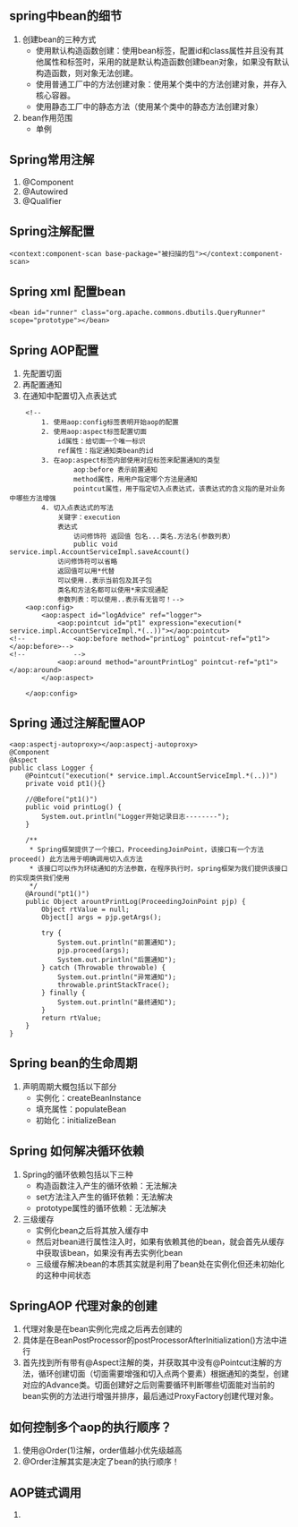 
## spring中bean的细节
1. 创建bean的三种方式
	- 使用默认构造函数创建：使用bean标签，配置id和class属性并且没有其他属性和标签时，采用的就是默认构造函数创建bean对象，如果没有默认构造函数，则对象无法创建。
	- 使用普通工厂中的方法创建对象：使用某个类中的方法创建对象，并存入核心容器。
	- 使用静态工厂中的静态方法（使用某个类中的静态方法创建对象）
2. bean作用范围
	- 单例
## Spring常用注解
1. @Component
2. @Autowired
3. @Qualifier

## Spring注解配置
`<context:component-scan base-package="被扫描的包"></context:component-scan>`
## Spring xml 配置bean
`<bean id="runner" class="org.apache.commons.dbutils.QueryRunner" scope="prototype"></bean>`
## Spring AOP配置
1. 先配置切面
2. 再配置通知
3. 在通知中配置切入点表达式
```
    <!--
        1. 使用aop:config标签表明开始aop的配置
        2. 使用aop:aspect标签配置切面
            id属性：给切面一个唯一标识
            ref属性：指定通知类bean的id
        3. 在aop:aspect标签内部使用对应标签来配置通知的类型
                aop:before 表示前置通知
                method属性，用用户指定哪个方法是通知
                pointcut属性，用于指定切入点表达式，该表达式的含义指的是对业务中哪些方法增强
        4. 切入点表达式的写法
            关键字：execution
            表达式
                访问修饰符 返回值 包名...类名.方法名(参数列表）
                public void service.impl.AccountServiceImpl.saveAccount()
            访问修饰符可以省略
            返回值可以用*代替
            可以使用..表示当前包及其子包
            类名和方法名都可以使用*来实现通配
            参数列表：可以使用..表示有无皆可！-->
    <aop:config>
        <aop:aspect id="logAdvice" ref="logger">
            <aop:pointcut id="pt1" expression="execution(* service.impl.AccountServiceImpl.*(..))"></aop:pointcut>
<!--            <aop:before method="printLog" pointcut-ref="pt1"></aop:before>-->
<!--            -->
            <aop:around method="arountPrintLog" pointcut-ref="pt1"></aop:around>
        </aop:aspect>
        
    </aop:config>
```
## Spring 通过注解配置AOP
```
<aop:aspectj-autoproxy></aop:aspectj-autoproxy>
@Component
@Aspect
public class Logger {
    @Pointcut("execution(* service.impl.AccountServiceImpl.*(..))")
    private void pt1(){}

    //@Before("pt1()")
    public void printLog() {
        System.out.println("Logger开始记录日志--------");
    }

    /**
     * Spring框架提供了一个接口，ProceedingJoinPoint，该接口有一个方法proceed() 此方法用于明确调用切入点方法
     * 该接口可以作为环绕通知的方法参数，在程序执行时，spring框架为我们提供该接口的实现类供我们使用
     */
    @Around("pt1()")
    public Object arountPrintLog(ProceedingJoinPoint pjp) {
        Object rtValue = null;
        Object[] args = pjp.getArgs();

        try {
            System.out.println("前置通知");
            pjp.proceed(args);
            System.out.println("后置通知");
        } catch (Throwable throwable) {
            System.out.println("异常通知");
            throwable.printStackTrace();
        } finally {
            System.out.println("最终通知");
        }
        return rtValue;
    }
}
```

## Spring bean的生命周期
1. 声明周期大概包括以下部分
	- 实例化：createBeanInstance
	- 填充属性：populateBean
	- 初始化：initializeBean
	
## Spring 如何解决循环依赖
1. Spring的循环依赖包括以下三种
	- 构造函数注入产生的循环依赖：无法解决
	- set方法注入产生的循环依赖：无法解决
	- prototype属性的循环依赖：无法解决 
2. 三级缓存
	- 实例化bean之后将其放入缓存中
	- 然后对bean进行属性注入时，如果有依赖其他的bean，就会首先从缓存中获取该bean，如果没有再去实例化bean
	- 三级缓存解决bean的本质其实就是利用了bean处在实例化但还未初始化的这种中间状态
	
## SpringAOP 代理对象的创建
1. 代理对象是在bean实例化完成之后再去创建的
2. 具体是在BeanPostProcessor的postProcessorAfterInitialization()方法中进行
3. 首先找到所有带有@Aspect注解的类，并获取其中没有@Pointcut注解的方法，循环创建切面（切面需要增强和切入点两个要素）根据通知的类型，创建对应的Advance类。切面创建好之后则需要循环判断哪些切面能对当前的bean实例的方法进行增强并排序，最后通过ProxyFactory创建代理对象。
## 如何控制多个aop的执行顺序？
1. 使用@Order(1)注解，order值越小优先级越高
2. @Order注解其实是决定了bean的执行顺序！
## AOP链式调用
1. 